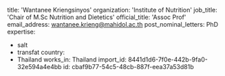 title: 'Wantanee Kriengsinyos'
organization: 'Institute of Nutrition'
job_title: 'Chair of M.Sc Nutrition and Dietetics'
official_title: 'Assoc Prof'
email_address: wantanee.krieng@mahidol.ac.th
post_nominal_letters: PhD
expertise:
  - salt
  - transfat
country:
  - Thailand
works_in: Thailand
import_id: 8441d1d6-7f0e-442b-9fa0-32e594a4e4bb
id: cbaf9b77-54c5-48cb-887f-eea37a53d81b
